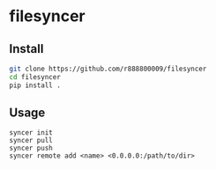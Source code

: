 # filesyncer

## Install
```bash
git clone https://github.com/r888800009/filesyncer
cd filesyncer
pip install .
```

## Usage
```
syncer init
syncer pull
syncer push
syncer remote add <name> <0.0.0.0:/path/to/dir>
```